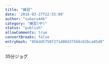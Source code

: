 ```yaml
---
title: "練習"
date: '2016-03-27T22:55:00'
author: "subaru44k"
category: "練習(中)"
status: "publish"
allowComments: true
convertBreaks: false
entryHash: "856dd5750f271d80d37568c62bca85d8"
---
```

35分ジョグ
